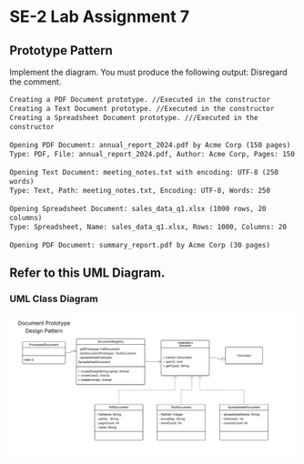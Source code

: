 # SE-2 Lab Assignment 7 
## Prototype Pattern

Implement the diagram.  You must produce the following output:  Disregard the comment.
```
Creating a PDF Document prototype. //Executed in the constructor
Creating a Text Document prototype. //Executed in the constructor
Creating a Spreadsheet Document prototype. ///Executed in the constructor

Opening PDF Document: annual_report_2024.pdf by Acme Corp (150 pages)
Type: PDF, File: annual_report_2024.pdf, Author: Acme Corp, Pages: 150

Opening Text Document: meeting_notes.txt with encoding: UTF-8 (250 words)
Type: Text, Path: meeting_notes.txt, Encoding: UTF-8, Words: 250

Opening Spreadsheet Document: sales_data_q1.xlsx (1000 rows, 20 columns)
Type: Spreadsheet, Name: sales_data_q1.xlsx, Rows: 1000, Columns: 20

Opening PDF Document: summary_report.pdf by Acme Corp (30 pages)
```
## Refer to this UML Diagram.
### UML Class Diagram
![image](https://github.com/DarylTManampan/SE2LABASSIGN7/blob/main/Document%20Prototype%20Design%20Pattern%20UMLD.jpg)

